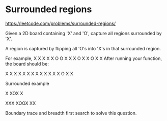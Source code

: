 Surrounded regions
==================

https://leetcode.com/problems/surrounded-regions/

Given a 2D board containing 'X' and 'O', capture all regions surrounded by 'X'.

A region is captured by flipping all 'O's into 'X's in that surrounded region.

For example,
X X X X
X O O X
X X O X
X O X X
After running your function, the board should be:

X X X X
X X X X
X X X X
X O X X




Surrounded example

 X
XOX
 X

 XXX
XOOX
 XX


Boundary trace and breadth first search to solve this question.

